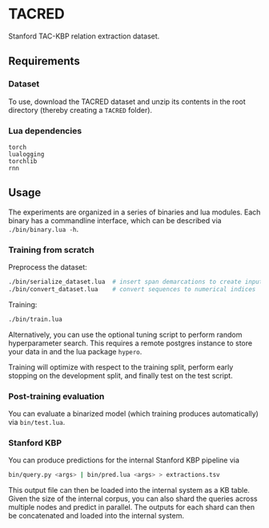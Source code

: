 # TACRED

Stanford TAC-KBP relation extraction dataset.


## Requirements

### Dataset

To use, download the TACRED dataset and unzip its contents in the root directory (thereby creating a `TACRED` folder).

### Lua dependencies

```text
torch
lualogging
torchlib
rnn
```


## Usage

The experiments are organized in a series of binaries and lua modules. Each binary has a commandline interface,
which can be described via `./bin/binary.lua -h`.

### Training from scratch

Preprocess the dataset:

```bash
./bin/serialize_dataset.lua  # insert span demarcations to create input sequences and add typecheck information
./bin/convert_dataset.lua    # convert sequences to numerical indices
```

Training:

```bash
./bin/train.lua
```

Alternatively, you can use the optional tuning script to perform random hyperparameter search. This requires
a remote postgres instance to store your data in and the lua package `hypero`.

Training will optimize with respect to the training split, perform early stopping on the development split,
and finally test on the test script.


### Post-training evaluation

You can evaluate a binarized model (which training produces automatically) via `bin/test.lua`.


### Stanford KBP

You can produce predictions for the internal Stanford KBP pipeline via

```bash
bin/query.py <args> | bin/pred.lua <args> > extractions.tsv
```

This output file can then be loaded into the internal system as a KB table. Given the size of the internal corpus,
you can also shard the queries across multiple nodes and predict in parallel. The outputs for each shard can then
be concatenated and loaded into the internal system.
